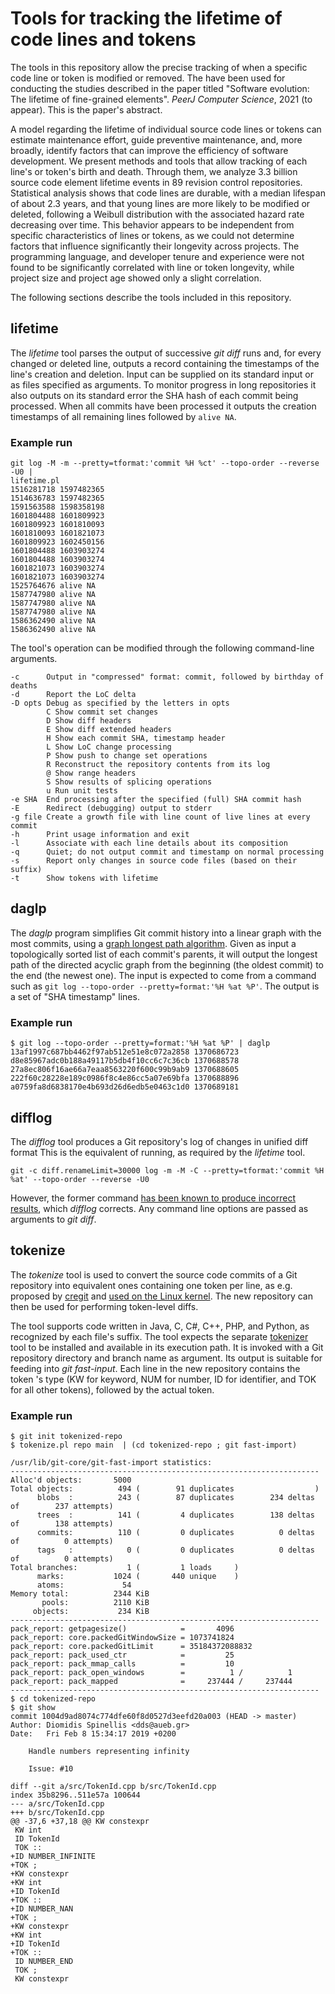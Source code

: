 # Tools for tracking the lifetime of code lines and tokens
The tools in this repository allow the precise tracking of when a specific
code line or token is modified or removed.
The have been used for conducting the studies described in the paper titled
"Software evolution: The lifetime of fine-grained elements".
_PeerJ Computer Science_, 2021 (to appear).
This is the paper's abstract.

A model regarding the lifetime of individual source code lines or tokens can
estimate maintenance effort,
guide preventive maintenance, and,
more broadly,
identify factors that can improve the efficiency of software development.
We present methods and tools that allow tracking of
each line's or token's birth and death.
Through them, we analyze 3.3 billion source code element lifetime events
in 89 revision control repositories.
Statistical analysis shows that code lines are durable,
with a median lifespan of about 2.3 years,
and that young lines are more likely to be modified or deleted,
following a Weibull distribution
with the associated hazard rate decreasing over time.
This behavior appears to be independent from specific characteristics
of lines or tokens, as we could not determine factors that
influence significantly their longevity across projects.
The programming language,
and developer tenure and experience were not
found to be significantly correlated with line or token longevity,
while project size and project age showed only a slight correlation.

The following sections describe the tools included in this repository.

## lifetime
The _lifetime_ tool parses the output of successive _git diff_ runs and,
for every changed or deleted line, outputs a record containing the timestamps
of the line's creation and deletion.
Input can be supplied on its standard input or as files specified as arguments.
To monitor progress in long repositories it also outputs on its standard error
the SHA hash of each commit being processed.
When all commits have been processed it outputs the creation timestamps of
all remaining lines followed by `alive NA`.

### Example run

```
git log -M -m --pretty=tformat:'commit %H %ct' --topo-order --reverse -U0 |
lifetime.pl
1516281718 1597482365
1514636783 1597482365
1591563588 1598358198
1601804488 1601809923
1601809923 1601810093
1601810093 1601821073
1601809923 1602450156
1601804488 1603903274
1601804488 1603903274
1601821073 1603903274
1601821073 1603903274
1525764676 alive NA
1587747980 alive NA
1587747980 alive NA
1587747980 alive NA
1586362490 alive NA
1586362490 alive NA

```

The tool's operation can be modified through the following command-line
arguments.
```
-c      Output in "compressed" format: commit, followed by birthday of deaths
-d      Report the LoC delta
-D opts Debug as specified by the letters in opts
        C Show commit set changes
        D Show diff headers
        E Show diff extended headers
        H Show each commit SHA, timestamp header
        L Show LoC change processing
        P Show push to change set operations
        R Reconstruct the repository contents from its log
        @ Show range headers
        S Show results of splicing operations
        u Run unit tests
-e SHA  End processing after the specified (full) SHA commit hash
-E      Redirect (debugging) output to stderr
-g file Create a growth file with line count of live lines at every commit
-h      Print usage information and exit
-l      Associate with each line details about its composition
-q      Quiet; do not output commit and timestamp on normal processing
-s      Report only changes in source code files (based on their suffix)
-t      Show tokens with lifetime
```

## daglp
The _daglp_ program simplifies Git commit history into a linear graph
with the most commits, using a [graph longest path algorithm](https://en.wikipedia.org/wiki/Longest_path_problem#Acyclic_graphs_and_critical_paths).
Given as input a topologically sorted list of each commit's parents,
it will output the longest path of the directed acyclic graph from the
beginning (the oldest commit) to the end (the newest one).
The input is expected to come from a command such as
`git log --topo-order --pretty=format:'%H %at %P'`.
The output is a set of "SHA timestamp" lines.

### Example run

```
$ git log --topo-order --pretty=format:'%H %at %P' | daglp
13af1997c687bb4462f97ab512e51e8c072a2858 1370686723
d8e85967adc0b188a49117b5db4f10cc6c7c36cb 1370688578
27a8ec806f16ae66a7eaa8563220f600c99b9ab9 1370688605
222f60c28228e189c0986f8c4e86cc5a07e69bfa 1370688896
a0759fa8d6838170e4b693d26d6edb5e0463c1d0 1370689181
```

## difflog
The _difflog_ tool produces a Git repository's log of changes
in unified diff format
This is the equivalent of running, as required by the _lifetime_ tool.

```
git -c diff.renameLimit=30000 log -m -M -C --pretty=tformat:'commit %H %at' --topo-order --reverse -U0
```

However, the former command [has been known to produce incorrect results](http://stackoverflow.com/questions/38839595/how-can-i-obtain-with-git-log-a-series-of-patches-that-can-be-auto-applied), which _difflog_ corrects.
Any command line options are passed as arguments to _git diff_.

## tokenize
The _tokenize_ tool is used to convert the source code commits of a Git
repository into equivalent ones containing one token per line, as e.g. proposed
by [cregit](https://github.com/cregit/cregit) and
[used on the Linux kernel](https://github.com/dmgerman/linux-token-bfg).
The new repository can then be used for performing token-level diffs.

The tool supports code written in Java, C, C#, C++, PHP, and Python,
as recognized by each file's suffix.
The tool expects the separate
[tokenizer](https://github.com/dspinellis/tokenizer) tool to be installed
and available in its execution path.
It is invoked with a Git repository directory and branch name as
argument.
Its output is suitable for feeding into _git fast-input_.
Each line in the new repository contains the token 's type
(KW for keyword,
NUM for number,
ID for identifier, and
TOK for all other tokens),
followed by the actual token.

### Example run
```
$ git init tokenized-repo
$ tokenize.pl repo main  | (cd tokenized-repo ; git fast-import)

/usr/lib/git-core/git-fast-import statistics:
---------------------------------------------------------------------
Alloc'd objects:       5000
Total objects:          494 (        91 duplicates                  )
      blobs  :          243 (        87 duplicates        234 deltas of        237 attempts)
      trees  :          141 (         4 duplicates        138 deltas of        138 attempts)
      commits:          110 (         0 duplicates          0 deltas of          0 attempts)
      tags   :            0 (         0 duplicates          0 deltas of          0 attempts)
Total branches:           1 (         1 loads     )
      marks:           1024 (       440 unique    )
      atoms:             54
Memory total:          2344 KiB
       pools:          2110 KiB
     objects:           234 KiB
---------------------------------------------------------------------
pack_report: getpagesize()            =       4096
pack_report: core.packedGitWindowSize = 1073741824
pack_report: core.packedGitLimit      = 35184372088832
pack_report: pack_used_ctr            =         25
pack_report: pack_mmap_calls          =         10
pack_report: pack_open_windows        =          1 /          1
pack_report: pack_mapped              =     237444 /     237444
---------------------------------------------------------------------
$ cd tokenized-repo
$ git show
commit 1004d9ad8074c774dfe60f8d0527d3eefd20a003 (HEAD -> master)
Author: Diomidis Spinellis <dds@aueb.gr>
Date:   Fri Feb 8 15:34:17 2019 +0200

    Handle numbers representing infinity

    Issue: #10

diff --git a/src/TokenId.cpp b/src/TokenId.cpp
index 35b8296..511e57a 100644
--- a/src/TokenId.cpp
+++ b/src/TokenId.cpp
@@ -37,6 +37,18 @@ KW constexpr
 KW int
 ID TokenId
 TOK ::
+ID NUMBER_INFINITE
+TOK ;
+KW constexpr
+KW int
+ID TokenId
+TOK ::
+ID NUMBER_NAN
+TOK ;
+KW constexpr
+KW int
+ID TokenId
+TOK ::
 ID NUMBER_END
 TOK ;
 KW constexpr
```
